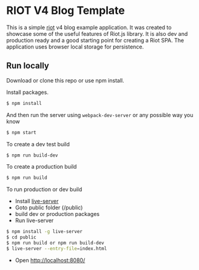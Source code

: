 # RIOT V4 Blog Template
This is a simple [riot](https://riot.js.org/) v4 blog example application. It was created to showcase some of the useful features of Riot.js library.
It is also dev and production ready and a good starting point for creating a Riot SPA. The application uses browser local storage for persistence.

## Run locally

Download or clone this repo or use npm install.

Install packages.

```bash
$ npm install
```

And then run the server using `webpack-dev-server` or any possible way you know

```bash
$ npm start
```

To create a dev test build

```bash
$ npm run build-dev
```

To create a production build

```bash
$ npm run build
```

To run production or dev build
 - Install [live-server](https://www.npmjs.com/package/live-server)
 - Goto public folder (/public)
 - build dev or production packages
 - Run live-server
```bash
$ npm install -g live-server
$ cd public
$ npm run build or npm run build-dev
$ live-server --entry-file=index.html 
```

- Open [http://localhost:8080/](http://localhost:8080/)